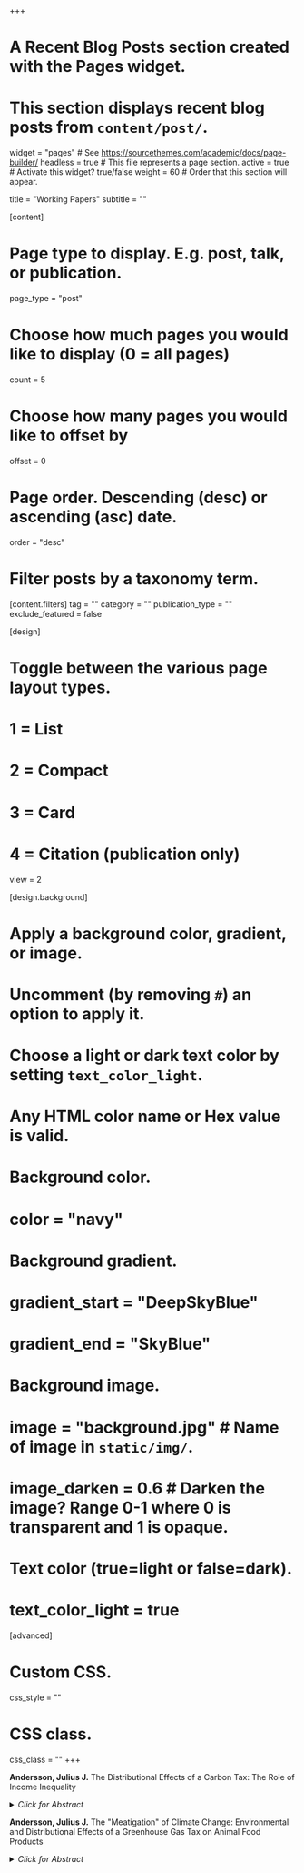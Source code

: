 +++
# A Recent Blog Posts section created with the Pages widget.
# This section displays recent blog posts from `content/post/`.

widget = "pages"  # See https://sourcethemes.com/academic/docs/page-builder/
headless = true  # This file represents a page section.
active = true  # Activate this widget? true/false
weight = 60  # Order that this section will appear.

title = "Working Papers"
subtitle = ""

[content]
  # Page type to display. E.g. post, talk, or publication.
  page_type = "post"
  
  # Choose how much pages you would like to display (0 = all pages)
  count = 5
  
  # Choose how many pages you would like to offset by
  offset = 0

  # Page order. Descending (desc) or ascending (asc) date.
  order = "desc"

  # Filter posts by a taxonomy term.
  [content.filters]
    tag = ""
    category = ""
    publication_type = ""
    exclude_featured = false
  
[design]
  # Toggle between the various page layout types.
  #   1 = List
  #   2 = Compact
  #   3 = Card
  #   4 = Citation (publication only)
  view = 2
  
[design.background]
  # Apply a background color, gradient, or image.
  #   Uncomment (by removing `#`) an option to apply it.
  #   Choose a light or dark text color by setting `text_color_light`.
  #   Any HTML color name or Hex value is valid.
  
  # Background color.
  # color = "navy"
  
  # Background gradient.
  # gradient_start = "DeepSkyBlue"
  # gradient_end = "SkyBlue"
  
  # Background image.
  # image = "background.jpg"  # Name of image in `static/img/`.
  # image_darken = 0.6  # Darken the image? Range 0-1 where 0 is transparent and 1 is opaque.

  # Text color (true=light or false=dark).
  # text_color_light = true  
  
[advanced]
 # Custom CSS. 
 css_style = ""
 
 # CSS class.
 css_class = ""
+++

<strong>Andersson, Julius J.</strong> The Distributional Effects of a Carbon Tax: The Role of Income Inequality

<p><details>
<summary > <em>Click for Abstract</em> </summary>
<div style="text-align: justify">
This empirical study is the first to analyse the determinants of the distributional effects of a consumption tax. The results show that the Swedish carbon tax on transport fuel is regressive between 1999-2012 when measured against annual income, but progressive when using lifetime income. The trend over time, however, is toward an increase in regressivity, which is highly correlated with an increase in income inequality. Analysis of the determinants of distributional effects lends support to our hypothesis that for necessities -- goods with an income elasticity below one -- rising income inequality increases the regressivity of a consumption tax. To mitigate climate change, a carbon tax should be applied to goods that typically are necessities: transport fuel, food, heating, and electricity. Carbon taxation will thus likely be regressive in high-income countries, the more so the more unequal the distribution of income. 
</div>
</details></p>

<p><strong>Andersson, Julius J.</strong> The "Meatigation" of Climate Change: Environmental and Distributional Effects of a Greenhouse Gas Tax on Animal Food Products</p>

<p><details>
<summary > <em>Click for Abstract</em> </summary>
<div style="text-align: justify">
Livestock products are responsible for just under 15 percent of global anthropogenic greenhouse gas emissions and are thereby a major contributor to climate change. Furthermore, estimated emission reductions from improved productivity and livestock management will be cancelled out by growth in livestock numbers since global demand for animal food products is estimated to almost double by 2050. Consequently, a more efficient mitigation approach is to reduce emissions through efforts to lower consumption. This study analyses the climate change mitigation potential, welfare, and distributional effects of a greenhouse gas consumption tax on animal food products in Sweden. The results show that a tax set at the level of 1180 SEK ($130) per ton of carbon dioxide equivalents will reduce annual emissions from food consumption by 6-10 percent depending on the number of animal food products that are taxed. Additionally, the distributional effect will be proportional when measured against lifetime income but regressive when measured against annual income, and with diverse impacts on changes in diets dependent on disposable income. These findings indicate that the tax will be environmentally efficient but <i>how</i> it is implemented is crucial for its acceptance among the general public.
</div>
</details></p>
